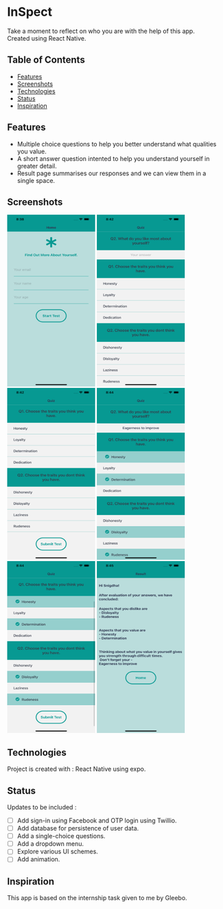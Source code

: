 # InSpect
Take a moment to reflect on who you are with the help of this app.<br />
Created using React Native. 

## Table of Contents
* [Features](#features)
* [Screenshots](#screenshots)
* [Technologies](#technologies)
* [Status](#status)
* [Inspiration](#inspiration)

## Features
- Multiple choice questions to help you better understand what qualities you value.
- A short answer question intented to help you understand yourself in greater detail.
- Result page summarises our responses and we can view them in a single space.

## Screenshots
<img src="https://github.com/snigdha920/InSpect/blob/main/screenshots/Landing%20page.png" width="205" height="400" />
<img src="https://github.com/snigdha920/InSpect/blob/main/screenshots/Quiz%20page.png" width="205" height="400" />
<img src="https://github.com/snigdha920/InSpect/blob/main/screenshots/Submit%20quiz.png" width="205" height="400" />
<img src="https://github.com/snigdha920/InSpect/blob/main/screenshots/Options%20selected.png" width="205" height="400" />
<img src="https://github.com/snigdha920/InSpect/blob/main/screenshots/Optons%20selected%202.png" width="205" height="400" />
<img src="https://github.com/snigdha920/InSpect/blob/main/screenshots/Results%20page.png" width="205" height="400" />

## Technologies
Project is created with : React Native using expo.

## Status 
Updates to be included :
- [ ] Add sign-in using Facebook and OTP login using Twillio.
- [ ] Add database for persistence of user data.
- [ ] Add a single-choice questions.
- [ ] Add a dropdown menu.
- [ ] Explore various UI schemes.
- [ ] Add animation.

## Inspiration
This app is based on the internship task given to me by Gleebo.




